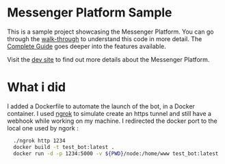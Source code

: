 # Messenger Platform Sample

This is a sample project showcasing the Messenger Platform. You can go through the [walk-through](https://developers.facebook.com/docs/messenger-platform/quickstart) to understand this code in more detail. The [Complete Guide](https://developers.facebook.com/docs/messenger-platform/implementation) goes deeper into the features available.

Visit the [dev site](https://developers.facebook.com/docs/messenger-platform/) to find out more details about the Messenger Platform.

# What i did

I added a Dockerfile to automate the launch of the bot, in a Docker container.
I used [ngrok](https://ngrok.com/) to simulate create an https tunnel and still have a webhook while working on my machine.
I redirected the docker port to the local one used by ngork :

```bash
  ./ngrok http 1234
  docker build -t test_bot:latest .
  docker run -d -p 1234:5000 -v ${PWD}/node:/home/www test_bot:latest
```
